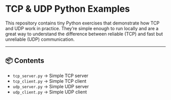 # TCP & UDP Python Examples

This repository contains tiny Python exercises that demonstrate how TCP and UDP work in practice. They’re simple enough to run locally and are a great way to understand the difference between reliable (TCP) and fast but unreliable (UDP) communication.

---

## 📦 Contents

- ```tcp_server.py``` → Simple TCP server
- ```tcp_client.py``` → Simple TCP client
- ```udp_server.py``` → Simple UDP server
- ```udp_client.py``` → Simple UDP client
